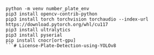 ```
python -m venv number_plate_env
pip3 install opencv-contrib-python
pip3 install torch torchvision torchaudio --index-url https://download.pytorch.org/whl/cu117
pip3 install ultralytics
pip3 install pyserial
pip install cnocr[ort-gpu]
```#   L i c e n s e - P l a t e - D e t e c t i o n - u s i n g - Y O L O v 8  
 